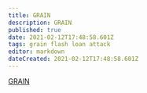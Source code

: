 ```yaml
---
title: GRAIN
description: GRAIN
published: true
date: 2021-02-12T17:48:58.601Z
tags: grain flash loan attack
editor: markdown
dateCreated: 2021-02-12T17:48:58.601Z
---
```


[GRAIN](/en/education/GRAIN)